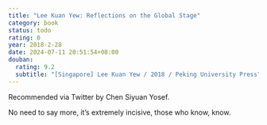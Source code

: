 ```yaml
---
title: "Lee Kuan Yew: Reflections on the Global Stage"
category: book
status: todo
rating: 0
year: 2018-2-28
date: 2024-07-11 20:51:54+08:00
douban:
  rating: 9.2
  subtitle: "[Singapore] Lee Kuan Yew / 2018 / Peking University Press"
---
```


Recommended via Twitter by Chen Siyuan Yosef. 

No need to say more, it’s extremely incisive, those who know, know.
